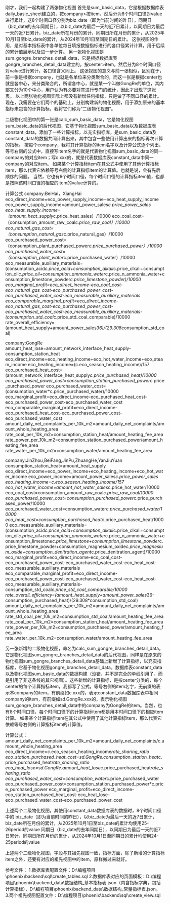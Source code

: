 刚才，我们一起构建了两张物化视图
首先是sum_basic_data，它是根据数据库表daily_basic_sheet建立的，按company>按item，然后分为8个时间口径对value进行累计，这8个时间口径分别为biz_date（即为当前时间的昨日），同期日（biz_date的去年同期日），以biz_date为最后一天的近7日累计，以同期日为最后一天的近7日累计，biz_date所在月份的累计，同期日所在月份的累计，从2025年10月1日至biz_date的累计，从2024年10月1日至同期日的累计。
这张视图的作用，是对基本指标表中各单位每日填报数据指标进行的各口径累计计算，用于后续的累计值展示以及进一步计算。
另一张物化视图是sum_gongre_branches_detail_data，它是根据数据库表gongre_branches_detail_data建立的。按center>item，然后分为8个时间口径对value进行累计，各口径含义同上。
这张视图的意义与前一张相似，区别在于，前一张是根据company，也就是各单位来分类聚合的，而这一张是根据center也就是各中心，来分类聚合的，所谓各中心，就是某一个叫做GongRe的单位，其内部又分为10个中心，用户认为有必要对其进行专门的统计，因此才出现了这张表。
以上两张物化视图实际上都没有新增任何指标，只是做了不同口径的累计。
现在，我需要在它们两个的基础上，分别构建新的物化视图，用于添加原来的基本指标未包含的计算指标，我将它们称为“二级物化视图”。

二级物化视图中的第一张是calc_sum_basic_data，它是物化视图sum_basic_data的后代视图，它基于物化视图sum_basic_data以及数据库表constant_data，添加了一些计算指标，以充实指标库，是sum_basic_data及constant_data的数据共同计算出来，其中包含一些使用计算出来的指标再次计算的指标。
按每个company，我将其计算指标的item名字以及计算公式逐个列出，等号右侧的公式中，直接写item名字的就是代表物化视图sum_basic_data的同一company的对应item；写c.xxx的，就是代表数据库表constant_data中同一company的对应item。
如果某个计算指标item在其公式中使用了其他计算指标item，那么代表它依赖等号右侧的计算指标item的计算值。也就是说，会有先后顺序的问题。
当然，它也有8个时间口径，每个时间口径的计算指标item值，也都是按照该时间口径的相应的item的value计算的。

计算公式
company:BeiHai，XiangHai
eco_direct_income=eco_power_supply_income+eco_heat_supply_income
eco_power_supply_income=amount_power_sales*c.price_power_sales
eco_heat_supply_income=（amount_heat_supply*c.price_heat_sales）/10000
eco_coal_cost=（consumption_amount_raw_coal*c.price_raw_coal）/10000
eco_natural_gas_cost=（consumption_natural_gas*c.price_natural_gas）/10000
eco_purchased_power_cost=（consumption_plant_purchased_power*c.price_purchased_power）/10000
eco_purchased_water_cost=（consumption_plant_water*c.price_purchased_water）/10000
eco_measurable_auxiliary_materials=(consumption_acid*c.price_acid+consumption_alkali*c.price_clkali+consumption_oil*c.price_oil+consumption_ammonia_water*c.price_n_ammonia_water+consumption_limestone_powder*c.price_limestone_powder)/10000
eco_marginal_profit=eco_direct_income-eco_coal_cost-eco_natural_gas_cost-eco_purchased_power_cost-eco_purchased_water_cost-eco_measurable_auxiliary_materials
eco_comparable_marginal_profit=eco_direct_income-eco_natural_gas_cost-eco_purchased_power_cost-eco_purchased_water_cost-eco_measurable_auxiliary_materials-(consumption_std_coal*c.price_std_coal_comparable)/10000
rate_overall_efficiency=(amount_heat_supply+amount_power_sales*36)/(29.308*consumption_std_coal)

company:GongRe
amount_heat_lose=amount_network_interface_heat_supply-consumption_station_heat
eco_direct_income=eco_heating_income+eco_hot_water_income+eco_steam_income
eco_heating_income=(c.eco_season_heating_income)/157
eco_purchased_heat_cost=(amount_network_interface_heat_supply*c.price_purchased_heat)/10000
eco_purchased_power_cost=consumption_station_purchased_power*c.price_purchased_power
eco_purchased_water_cost=(consumption_water*c.price_purchased_water)/10000
eco_marginal_profit=eco_direct_income-eco_purchased_heat_cost-eco_purchased_power_cost-eco_purchased_water_cost
eco_comparable_marginal_profit=eco_direct_income-eco_purchased_heat_cost-eco_purchased_power_cost-eco_purchased_water_cost
amount_daily_net_complaints_per_10k_m2=amount_daily_net_complaints/amount_whole_heating_area
rate_coal_per_10k_m2=consumption_station_heat/amount_heating_fee_area
rate_power_per_10k_m2=consumption_station_purchased_power/amount_heating_fee_area
rate_water_per_10k_m2=consumption_water/amount_heating_fee_area

company:JinZhou,BeiFang,JinPu,ZhuangHe,YanJiuYuan
consumption_station_heat=amount_heat_supply
eco_direct_income=eco_power_income+eco_heating_income+eco_hot_water_income
eco_power_income=amount_power_sales*c.price_power_sales
eco_heating_income=c.eco_season_heating_income/157
eco_hot_water_income=amount_hot_water_sales*c.price_hot_water/10000
eco_coal_cost=consumption_amount_raw_coal*c.price_raw_coal/10000
eco_purchased_power_cost=consumption_purchased_power*c.price_purchased_power/10000
eco_purchased_water_cost=consumption_water*c.price_purchased_water/10000
eco_heat_cost=consumption_purchased_heat*c.price_purchased_heat/10000
eco_measurable_auxiliary_materials=(consumption_acid*c.price_acid+consumption_alkali*c.price_clkali+consumption_oil*c.price_oil+consumption_ammonia_water*c.price_n_ammonia_water+consumption_limestone*c.price_limestone+consumption_limestone_powder*c.price_limestone_powder+consumption_magnesium_oxide*c.price_magnesium_oxide+consumption_denitration_agent*c.price_denitration_agent)/10000
eco_marginal_profit=eco_direct_income-eco_coal_cost-eco_purchased_power_cost-eco_purchased_water_cost-eco_heat_cost-eco_measurable_auxiliary_materials
eco_comparable_marginal_profit=eco_direct_income-eco_purchased_power_cost-eco_purchased_water_cost-eco_heat_cost-eco_measurable_auxiliary_materials-consumption_std_coal*c.price_std_coal_comparable/10000
rate_overall_efficiency=(amount_heat_supply+amount_power_sales*36-consumption_purchased_heat)/(29.308*consumption_std_coal)
amount_daily_net_complaints_per_10k_m2=amount_daily_net_complaints/amount_whole_heating_area
rate_std_coal_per_10k_m2=consumption_std_coal/amount_heating_fee_area
rate_coal_per_10k_m2=consumption_station_heat/amount_heating_fee_area
rate_power_per_10k_m2=consumption_purchased_power/amount_heating_fee_area
rate_water_per_10k_m2=consumption_water/amount_heating_fee_area


另一张新增的二级物化视图，命名为calc_sum_gongre_branches_detail_data，它是物化视图sum_gongre_branches_detail_data的后代视图，同样是在原来的物化视图sum_gongre_branches_detail_data基础上新增了计算指标，以充实指标库，它基于物化视图gongre_branches_detail_data，数据库表constant_data以及物化视图sum_basic_data的数据构建（没错，并不是完全的单线引用了，而是引用了非这条线的其它视图）。这些新增的计算指标，是按center分类的，每个center的每个计算指标item，我都写了公式，等号右侧的item名字，无前缀的表示本company的item，有前缀如c.xxx的，表示constant_data数据库表中相同company的item，有前缀如sd.GongRe.xxx的，表示物化视图sum_gongre_branches_detail_data中的company为GongRe的item。当然，也有8个时间口径，每个时间口径下的计算指标item都是用本时间口径下的相应item计算。
如果某个计算指标item在其公式中使用了其他计算指标item，那么代表它依赖等号右侧的计算指标item的计算值。

计算公式：
amount_daily_net_complaints_per_10k_m2=amount_daily_net_complaints/c.amount_whole_heating_area
eco_direct_income=c.eco_season_heating_income*rate_sharing_ratio
eco_station_purchased_heat_cost=sd.GongRe.consumption_station_heat*c.price_purchased_heat*rate_sharing_ratio
eco_heat_lose=sd.GongRe.amount_heat_lose*c.price_purchased_heat*rate_sharing_ratio
eco_purchased_water_cost=consumption_water*c.price_purchased_water
eco_purchased_power_cost=consumption_station_purchased_power*c.price_purchased_power
eco_marginal_profit=eco_direct_income-eco_station_purchased_heat_cost-eco_heat_lose-eco_purchased_water_cost-eco_purchased_power_cost


上述两个二级物化视图，其使用constant_data数据库表的数据时，8个时间口径中的
biz_date（即为当前时间的昨日），以biz_date为最后一天的近7日累计，biz_date所在月份的累计，从2025年10月1日至biz_date的累计均使用25-26period的value
同期日（biz_date的去年同期日），以同期日为最后一天的近7日累计，同期日所在月份的累计，从2024年10月1日至同期日的累计均使用24-25period的value

上述两个二级物化视图，字段与其祖先视图一致，指标方面，除了新增的计算指标item之外，还要有对应的祖先视图中的item，原样搬过来就好。

参考文件：
1.数据库表配置文件：D:\编程项目\phoenix\backend\sql\create_tables.sql
2.数据库表对应的页面模板：D:\编程项目\phoenix\backend_data\数据结构_基本指标表.json（内含指标字典，包括计算指标），D:\编程项目\phoenix\backend_data\数据结构_常量指标表.json。
3.两个祖先视图配置文件：D:\编程项目\phoenix\backend\sql\create_view.sql